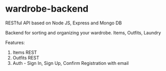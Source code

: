 # wardrobe-backend
RESTful API based on Node JS, Express and Mongo DB

Backend for sorting and organizing your wardrobe. 
Items, Outfits, Laundry

Features:

1) Items REST
2) Outfits REST
3) Auth - Sign In, Sign Up, Confirm Registration with email
